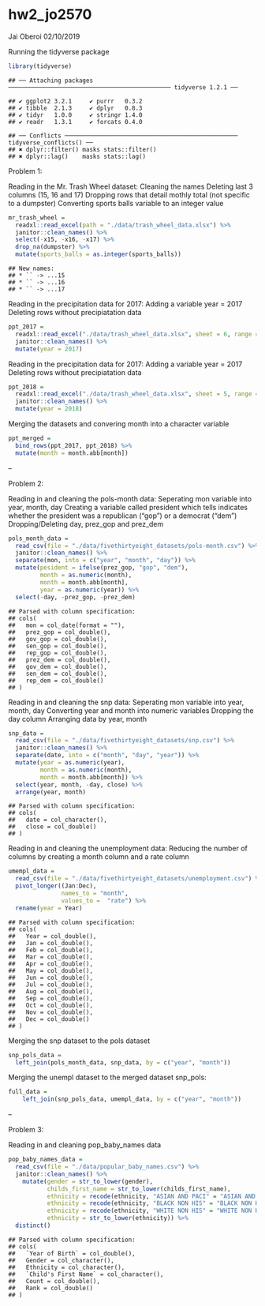 hw2\_jo2570
================
Jai Oberoi
02/10/2019

Running the tidyverse
    package

``` r
library(tidyverse)
```

    ## ── Attaching packages ────────────────────────────────────────────── tidyverse 1.2.1 ──

    ## ✔ ggplot2 3.2.1     ✔ purrr   0.3.2
    ## ✔ tibble  2.1.3     ✔ dplyr   0.8.3
    ## ✔ tidyr   1.0.0     ✔ stringr 1.4.0
    ## ✔ readr   1.3.1     ✔ forcats 0.4.0

    ## ── Conflicts ───────────────────────────────────────────────── tidyverse_conflicts() ──
    ## ✖ dplyr::filter() masks stats::filter()
    ## ✖ dplyr::lag()    masks stats::lag()

Problem 1:

Reading in the Mr. Trash Wheel dataset: Cleaning the names Deleting last
3 columns (15, 16 and 17) Dropping rows that detail mothly total (not
specific to a dumpster) Converting sports balls variable to an integer
value

``` r
mr_trash_wheel = 
  readxl::read_excel(path = "./data/trash_wheel_data.xlsx") %>%
  janitor::clean_names() %>% 
  select(-x15, -x16, -x17) %>%
  drop_na(dumpster) %>% 
  mutate(sports_balls = as.integer(sports_balls))
```

    ## New names:
    ## * `` -> ...15
    ## * `` -> ...16
    ## * `` -> ...17

Reading in the precipitation data for 2017: Adding a variable year =
2017 Deleting rows without precipiatation data

``` r
ppt_2017 = 
  readxl::read_excel("./data/trash_wheel_data.xlsx", sheet = 6, range = "A2:B14") %>% 
  janitor::clean_names() %>%
  mutate(year = 2017)
```

Reading in the precipitation data for 2017: Adding a variable year =
2017 Deleting rows without precipiatation data

``` r
ppt_2018 = 
  readxl::read_excel("./data/trash_wheel_data.xlsx", sheet = 5, range = "A2:B14") %>% 
  janitor::clean_names() %>%
  mutate(year = 2018)
```

Merging the datasets and convering month into a character variable

``` r
ppt_merged =
  bind_rows(ppt_2017, ppt_2018) %>%
  mutate(month = month.abb[month])
```

–

Problem 2:

Reading in and cleaning the pols-month data: Seperating mon variable
into year, month, day Creating a variable called president which tells
indicates whether the president was a republican (“gop”) or a democrat
(“dem”) Dropping/Deleting day, prez\_gop and prez\_dem

``` r
pols_month_data = 
  read_csv(file = "./data/fivethirtyeight_datasets/pols-month.csv") %>%
  janitor::clean_names() %>%
  separate(mon, into = c("year", "month", "day")) %>%
  mutate(pesident = ifelse(prez_gop, "gop", "dem"),
         month = as.numeric(month),
         month = month.abb[month],
         year = as.numeric(year)) %>%
  select(-day, -prez_gop, -prez_dem)
```

    ## Parsed with column specification:
    ## cols(
    ##   mon = col_date(format = ""),
    ##   prez_gop = col_double(),
    ##   gov_gop = col_double(),
    ##   sen_gop = col_double(),
    ##   rep_gop = col_double(),
    ##   prez_dem = col_double(),
    ##   gov_dem = col_double(),
    ##   sen_dem = col_double(),
    ##   rep_dem = col_double()
    ## )

Reading in and cleaning the snp data: Seperating mon variable into year,
month, day Converting year and month into numeric variables Dropping the
day column Arranging data by year, month

``` r
snp_data = 
  read_csv(file = "./data/fivethirtyeight_datasets/snp.csv") %>%
  janitor::clean_names() %>%
  separate(date, into = c("month", "day", "year")) %>%
  mutate(year = as.numeric(year),
         month = as.numeric(month),
         month = month.abb[month]) %>%
  select(year, month, -day, close) %>%
  arrange(year, month)
```

    ## Parsed with column specification:
    ## cols(
    ##   date = col_character(),
    ##   close = col_double()
    ## )

Reading in and cleaning the unemployment data: Reducing the number of
columns by creating a month column and a rate column

``` r
umempl_data = 
  read_csv(file = "./data/fivethirtyeight_datasets/unemployment.csv") %>%
  pivot_longer((Jan:Dec),
               names_to = "month",
               values_to =  "rate") %>%
  rename(year = Year)
```

    ## Parsed with column specification:
    ## cols(
    ##   Year = col_double(),
    ##   Jan = col_double(),
    ##   Feb = col_double(),
    ##   Mar = col_double(),
    ##   Apr = col_double(),
    ##   May = col_double(),
    ##   Jun = col_double(),
    ##   Jul = col_double(),
    ##   Aug = col_double(),
    ##   Sep = col_double(),
    ##   Oct = col_double(),
    ##   Nov = col_double(),
    ##   Dec = col_double()
    ## )

Merging the snp dataset to the pols dataset

``` r
snp_pols_data = 
  left_join(pols_month_data, snp_data, by = c("year", "month"))
```

Merging the unempl dataset to the merged dataset snp\_pols:

``` r
full_data = 
    left_join(snp_pols_data, umempl_data, by = c("year", "month"))
```

–

Problem 3:

Reading in and cleaning pop\_baby\_names data

``` r
pop_baby_names_data = 
  read_csv(file = "./data/popular_baby_names.csv") %>%
  janitor::clean_names() %>%
    mutate(gender = str_to_lower(gender),
           childs_first_name = str_to_lower(childs_first_name),
           ethnicity = recode(ethnicity, "ASIAN AND PACI" = "ASIAN AND PACIFIC ISLANDER"),
           ethnicity = recode(ethnicity, "BLACK NON HIS" = "BLACK NON HISPANIC" ),
           ethnicity = recode(ethnicity, "WHITE NON HIS" = "WHITE NON HISPANIC"),
           ethnicity = str_to_lower(ethnicity)) %>%
  distinct()
```

    ## Parsed with column specification:
    ## cols(
    ##   `Year of Birth` = col_double(),
    ##   Gender = col_character(),
    ##   Ethnicity = col_character(),
    ##   `Child's First Name` = col_character(),
    ##   Count = col_double(),
    ##   Rank = col_double()
    ## )
